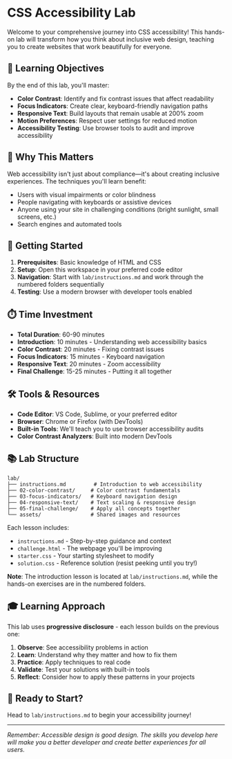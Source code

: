 # CSS Accessibility Lab

Welcome to your comprehensive journey into CSS accessibility! This hands-on lab will transform how you think about inclusive web design, teaching you to create websites that work beautifully for everyone.

## 🎯 Learning Objectives
By the end of this lab, you'll master:
- **Color Contrast**: Identify and fix contrast issues that affect readability
- **Focus Indicators**: Create clear, keyboard-friendly navigation paths  
- **Responsive Text**: Build layouts that remain usable at 200% zoom
- **Motion Preferences**: Respect user settings for reduced motion
- **Accessibility Testing**: Use browser tools to audit and improve accessibility

## 🌟 Why This Matters
Web accessibility isn't just about compliance—it's about creating inclusive experiences. The techniques you'll learn benefit:
- Users with visual impairments or color blindness
- People navigating with keyboards or assistive devices
- Anyone using your site in challenging conditions (bright sunlight, small screens, etc.)
- Search engines and automated tools

## 🚀 Getting Started
1. **Prerequisites**: Basic knowledge of HTML and CSS
2. **Setup**: Open this workspace in your preferred code editor
3. **Navigation**: Start with `lab/instructions.md` and work through the numbered folders sequentially
4. **Testing**: Use a modern browser with developer tools enabled

## ⏱️ Time Investment
- **Total Duration**: 60-90 minutes
- **Introduction**: 10 minutes - Understanding web accessibility basics
- **Color Contrast**: 20 minutes - Fixing contrast issues
- **Focus Indicators**: 15 minutes - Keyboard navigation
- **Responsive Text**: 20 minutes - Zoom accessibility  
- **Final Challenge**: 15-25 minutes - Putting it all together

## 🛠️ Tools & Resources
- **Code Editor**: VS Code, Sublime, or your preferred editor
- **Browser**: Chrome or Firefox (with DevTools)
- **Built-in Tools**: We'll teach you to use browser accessibility audits
- **Color Contrast Analyzers**: Built into modern DevTools

## 📚 Lab Structure
```
lab/
├── instructions.md         # Introduction to web accessibility
├── 02-color-contrast/     # Color contrast fundamentals  
├── 03-focus-indicators/   # Keyboard navigation design
├── 04-responsive-text/    # Text scaling & responsive design
├── 05-final-challenge/    # Apply all concepts together
└── assets/                # Shared images and resources
```

Each lesson includes:
- `instructions.md` - Step-by-step guidance and context
- `challenge.html` - The webpage you'll be improving  
- `starter.css` - Your starting stylesheet to modify
- `solution.css` - Reference solution (resist peeking until you try!)

**Note**: The introduction lesson is located at `lab/instructions.md`, while the hands-on exercises are in the numbered folders.

## 🎓 Learning Approach
This lab uses **progressive disclosure** - each lesson builds on the previous one:

1. **Observe**: See accessibility problems in action
2. **Learn**: Understand why they matter and how to fix them
3. **Practice**: Apply techniques to real code
4. **Validate**: Test your solutions with built-in tools
5. **Reflect**: Consider how to apply these patterns in your projects

## 🚀 Ready to Start?
Head to `lab/instructions.md` to begin your accessibility journey!

---
*Remember: Accessible design is good design. The skills you develop here will make you a better developer and create better experiences for all users.*
